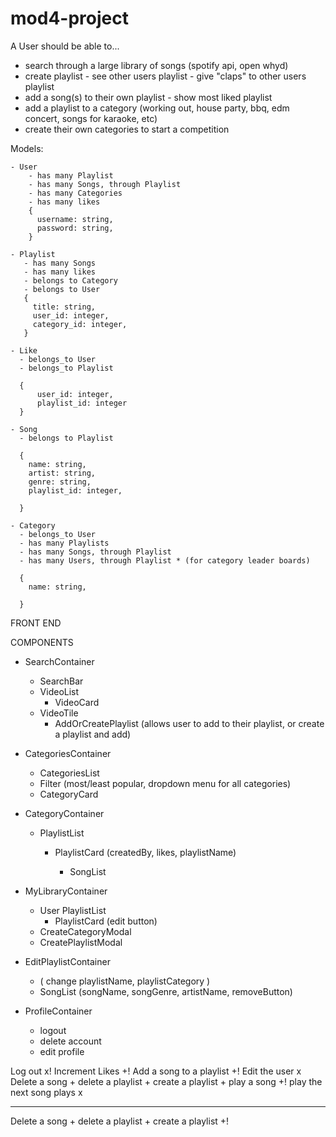 # mod4-project

A User should be able to...

- search through a large library of songs (spotify api, open whyd)
- create playlist - see other users playlist - give "claps" to other users playlist
- add a song(s) to their own playlist - show most liked playlist
- add a playlist to a category (working out, house party, bbq, edm concert, songs for karaoke, etc)
- create their own categories to start a competition

Models:

    - User
        - has many Playlist
        - has many Songs, through Playlist
        - has many Categories
        - has many likes
        {
          username: string,
          password: string,
        }

    - Playlist
       - has many Songs
       - has many likes
       - belongs to Category
       - belongs to User
       {
         title: string,
         user_id: integer,
         category_id: integer,
       }

    - Like
      - belongs_to User
      - belongs_to Playlist

      {
          user_id: integer,
          playlist_id: integer
      }

    - Song
      - belongs to Playlist

      {
        name: string,
        artist: string,
        genre: string,
        playlist_id: integer,

      }

    - Category
      - belongs_to User
      - has many Playlists
      - has many Songs, through Playlist
      - has many Users, through Playlist * (for category leader boards)

      {
        name: string,

      }

FRONT END

COMPONENTS

- SearchContainer
  - SearchBar
  - VideoList
    - VideoCard
  - VideoTile
    - AddOrCreatePlaylist (allows user to add to their playlist, or create a playlist and add)
- CategoriesContainer

  - CategoriesList
  - Filter (most/least popular, dropdown menu for all categories)
  - CategoryCard

- CategoryContainer

  - PlaylistList

    - PlaylistCard (createdBy, likes, playlistName)

      - SongList

- MyLibraryContainer

  - User PlaylistList
    - PlaylistCard (edit button)
  - CreateCategoryModal
  - CreatePlaylistModal

- EditPlaylistContainer

  - ( change playlistName, playlistCategory )
  - SongList (songName, songGenre, artistName, removeButton)

- ProfileContainer
  - logout
  - delete account
  - edit profile

Log out x!
Increment Likes +!
Add a song to a playlist +!
Edit the user x
Delete a song +
delete a playlist +
create a playlist +
play a song +!
play the next song plays x

---

Delete a song +
delete a playlist +
create a playlist +!

